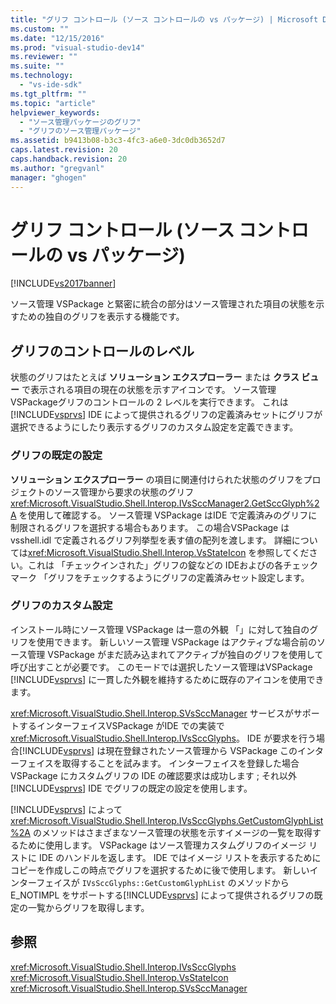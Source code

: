 ```yaml
---
title: "グリフ コントロール (ソース コントロールの vs パッケージ) | Microsoft Docs"
ms.custom: ""
ms.date: "12/15/2016"
ms.prod: "visual-studio-dev14"
ms.reviewer: ""
ms.suite: ""
ms.technology: 
  - "vs-ide-sdk"
ms.tgt_pltfrm: ""
ms.topic: "article"
helpviewer_keywords: 
  - "ソース管理パッケージのグリフ"
  - "グリフのソース管理パッケージ"
ms.assetid: b9413b08-b3c3-4fc3-a6e0-3dc0db3652d7
caps.latest.revision: 20
caps.handback.revision: 20
ms.author: "gregvanl"
manager: "ghogen"
---
```

# グリフ コントロール (ソース コントロールの vs パッケージ)
[!INCLUDE[vs2017banner](../../code-quality/includes/vs2017banner.md)]

ソース管理 VSPackage と緊密に統合の部分はソース管理された項目の状態を示すための独自のグリフを表示する機能です。  
  
## グリフのコントロールのレベル  
 状態のグリフはたとえば  **ソリューション エクスプローラー**  または  **クラス ビュー**  で表示される項目の現在の状態を示すアイコンです。  ソース管理 VSPackageグリフのコントロールの 2 レベルを実行できます。  これは [!INCLUDE[vsprvs](../../code-quality/includes/vsprvs_md.md)] IDE によって提供されるグリフの定義済みセットにグリフが選択できるようにしたり表示するグリフのカスタム設定を定義できます。  
  
### グリフの既定の設定  
 **ソリューション エクスプローラー**  の項目に関連付けられた状態のグリフをプロジェクトのソース管理から要求の状態のグリフ <xref:Microsoft.VisualStudio.Shell.Interop.IVsSccManager2.GetSccGlyph%2A> を使用して確認する。  ソース管理 VSPackage はIDE で定義済みのグリフに制限されるグリフを選択する場合もあります。  この場合VSPackage は vsshell.idl で定義されるグリフ列挙型を表す値の配列を渡します。  詳細については<xref:Microsoft.VisualStudio.Shell.Interop.VsStateIcon> を参照してください。これは 「チェックインされた」グリフの錠などの IDEおよびの各チェック マーク 「グリフをチェックするようにグリフの定義済みセット設定します。  
  
### グリフのカスタム設定  
 インストール時にソース管理 VSPackage は一意の外観 「」に対して独自のグリフを使用できます。  新しいソース管理 VSPackage はアクティブな場合前のソース管理 VSPackage がまだ読み込まれてアクティブが独自のグリフを使用して呼び出すことが必要です。  このモードでは選択したソース管理はVSPackage [!INCLUDE[vsprvs](../../code-quality/includes/vsprvs_md.md)] に一貫した外観を維持するために既存のアイコンを使用できます。  
  
 <xref:Microsoft.VisualStudio.Shell.Interop.SVsSccManager> サービスがサポートするインターフェイスVSPackage がIDE での実装で<xref:Microsoft.VisualStudio.Shell.Interop.IVsSccGlyphs>。  IDE が要求を行う場合[!INCLUDE[vsprvs](../../code-quality/includes/vsprvs_md.md)] は現在登録されたソース管理から VSPackage このインターフェイスを取得することを試みます。  インターフェイスを登録した場合VSPackage にカスタムグリフの IDE の確認要求は成功します ; それ以外 [!INCLUDE[vsprvs](../../code-quality/includes/vsprvs_md.md)] IDE でグリフの既定の設定を使用します。  
  
 [!INCLUDE[vsprvs](../../code-quality/includes/vsprvs_md.md)] によって <xref:Microsoft.VisualStudio.Shell.Interop.IVsSccGlyphs.GetCustomGlyphList%2A> のメソッドはさまざまなソース管理の状態を示すイメージの一覧を取得するために使用します。  VSPackage はソース管理カスタムグリフのイメージ リストに IDE のハンドルを返します。  IDE ではイメージ リストを表示するためにコピーを作成しこの時点でグリフを選択するために後で使用します。  新しいインターフェイスが `IVsSccGlyphs::GetCustomGlyphList` のメソッドから E\_NOTIMPL をサポートする[!INCLUDE[vsprvs](../../code-quality/includes/vsprvs_md.md)] によって提供されるグリフの既定の一覧からグリフを取得します。  
  
## 参照  
 <xref:Microsoft.VisualStudio.Shell.Interop.IVsSccGlyphs>   
 <xref:Microsoft.VisualStudio.Shell.Interop.VsStateIcon>   
 <xref:Microsoft.VisualStudio.Shell.Interop.SVsSccManager>
